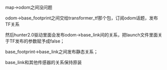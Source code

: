 map->odom之间没问题

odom->base_footprint之间交给transformer_tf那个包，订阅odom话题，发布TF关系

然后hunter2.0驱动里面会发布odom->base_link间的关系，把launch文件里面关于TF发布的参数赋予成false；

base_footprint->base_link之间发布静态关系；

base_link和其他传感器的关系保持原装